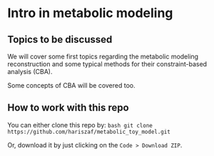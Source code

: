 # Intro in metabolic modeling

## Topics to be discussed

We will cover some first topics regarding the metabolic modeling reconstruction and
some typical methods for their constraint-based analysis (CBA). 

Some concepts of CBA will be covered too. 



## How to work with this repo 

You can either clone this repo by: 
    ```bash
    git clone https://github.com/hariszaf/metabolic_toy_model.git
    ```

Or, download it by just clicking on the `Code > Download ZIP`.










